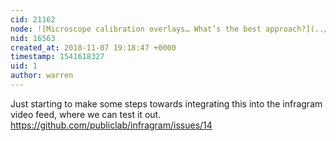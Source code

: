 ```yaml
---
cid: 21162
node: ![Microscope calibration overlays… What’s the best approach?](../notes/MaggPi/06-23-2018/microscope-calibration-overlays-what-s-the-best-approach)
nid: 16563
created_at: 2018-11-07 19:18:47 +0000
timestamp: 1541618327
uid: 1
author: warren
---
```


Just starting to make some steps towards integrating this into the infragram video feed, where we can test it out. https://github.com/publiclab/infragram/issues/14